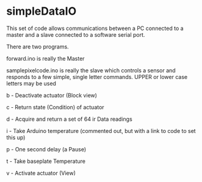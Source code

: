 # simpleDataIO
This set of code allows communications between a PC connected to a master and a slave connected to a software serial port.

There are two programs.

forward.ino is really the Master

samplepixelcode.ino is really the slave which controls a sensor and responds to a few simple, single letter commands.
UPPER or lower case letters may be used

b  -  Deactivate actuator (Block view)

c  -  Return state (Condition) of actuator

d  -  Acquire and return a set of 64 ir Data readings

i  -  Take Arduino temperature (commented out, but with a link to code to set this up)

p  -  One second delay (a Pause)

t  -  Take baseplate Temperature

v  -  Activate actuator (View)
